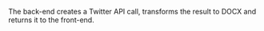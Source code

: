 The back-end creates a Twitter API call, transforms the result to DOCX and returns it to the front-end.